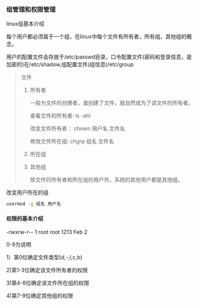 ### 组管理和权限管理

linux组基本介绍

每个用户都必须属于一个组，在linux中每个文件有所有者，所有组，其他组的概念。

用户的配置文件会存放于/etc/passwd目录，口令配置文件(密码和登录信息，是加密的)在/etc/shadow,组配置文件(组信息)/etc/group

> 文件
>
> 1. 所有者
>
>     一般为文件的创建者，谁创建了文件，就自然成为了该文件的所有者。
>
>      查看文件的所有者: ls -ahl
>
>      改变文件所有者： chown 用户名  文件名
>
>      修改文件所在组:  chgrp 组名  文件名
>
> 2. 所在组
>
> 3. 其他组
>
>     除文件的所有者和所在组的用户外，系统的其他用户都是其他组。

改变用户所在的组

```bash
usermod -g 组名 用户名
```

 #### 权限的基本介绍

-rwxrw-r-- 1 root root 1213 Feb 2 

0-9为说明

1）第0位确定文件类型(d,-,l,c,b)

2)第1-3位确定该文件所有者的权限

3)第4-6位确定该文件所在组的权限

4)第7-9位确定其他组的权限

